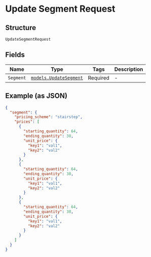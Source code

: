 
# Update Segment Request

## Structure

`UpdateSegmentRequest`

## Fields

| Name | Type | Tags | Description |
|  --- | --- | --- | --- |
| `Segment` | [`models.UpdateSegment`](update-segment.md) | Required | - |

## Example (as JSON)

```json
{
  "segment": {
    "pricing_scheme": "stairstep",
    "prices": [
      {
        "starting_quantity": 64,
        "ending_quantity": 38,
        "unit_price": {
          "key1": "val1",
          "key2": "val2"
        }
      },
      {
        "starting_quantity": 64,
        "ending_quantity": 38,
        "unit_price": {
          "key1": "val1",
          "key2": "val2"
        }
      },
      {
        "starting_quantity": 64,
        "ending_quantity": 38,
        "unit_price": {
          "key1": "val1",
          "key2": "val2"
        }
      }
    ]
  }
}
```

